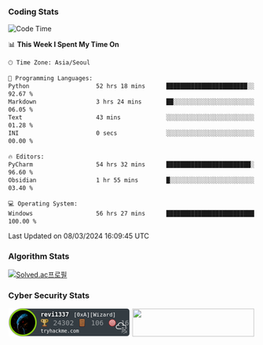 ### Coding Stats

<!--START_SECTION:waka-->
![Code Time](http://img.shields.io/badge/Code%20Time-442%20hrs%2018%20mins-blue)

📊 **This Week I Spent My Time On** 

```text
🕑︎ Time Zone: Asia/Seoul

💬 Programming Languages: 
Python                   52 hrs 18 mins      ███████████████████████░░   92.67 % 
Markdown                 3 hrs 24 mins       ██░░░░░░░░░░░░░░░░░░░░░░░   06.05 % 
Text                     43 mins             ░░░░░░░░░░░░░░░░░░░░░░░░░   01.28 % 
INI                      0 secs              ░░░░░░░░░░░░░░░░░░░░░░░░░   00.00 % 

🔥 Editors: 
PyCharm                  54 hrs 32 mins      ████████████████████████░   96.60 % 
Obsidian                 1 hr 55 mins        █░░░░░░░░░░░░░░░░░░░░░░░░   03.40 % 

💻 Operating System: 
Windows                  56 hrs 27 mins      █████████████████████████   100.00 % 
```


 Last Updated on 08/03/2024 16:09:45 UTC
<!--END_SECTION:waka-->

### Algorithm Stats

[![Solved.ac프로필](http://mazassumnida.wtf/api/v2/generate_badge?boj=revi1337)](https://solved.ac/revi1337)

### Cyber Security Stats

[![revi1337's tryhackme stats](https://raw.githubusercontent.com/Revi1337/Revi1337/main/assets/thm_propic.png)][tryhackme]
[<img src="https://www.hackthebox.com/badge/image/1002993" width="248.01" height="57">][hackthebox]


[website]: https://revi1337.com
[tryhackme]: https://tryhackme.com/p/revi1337
[hackthebox]: https://app.hackthebox.com/profile/1002993
